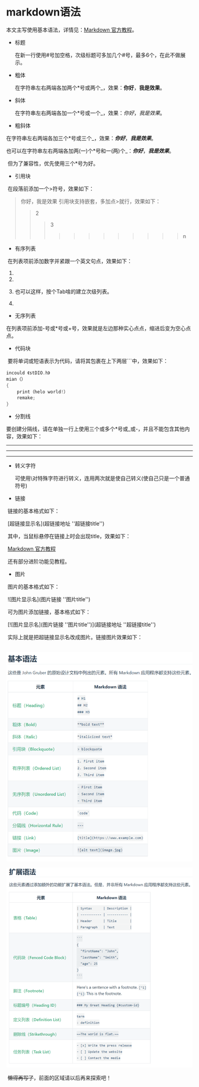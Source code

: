 # markdown语法

本文主写使用基本语法，详情见：[Markdown 官方教程](https://markdown.com.cn/)。

- 标题

  在新一行使用#号加空格，次级标题可多加几个#号，最多6个，在此不做展示。

- 粗体

  在字符串左右两端各加两个\*号或两个_，效果：__你好__，**我是效果**。

- 斜体

  在字符串左右两端各加一个\*号或一个\_，效果：_你好_，*我是效果*。

- 粗斜体

​	在字符串左右两端各加三个\*号或三个_，效果：___你好___，***我是效果***。

​	也可以在字符串左右两端各加两(一)个\*号和一(两)个\_：*__你好__*，**_我是效果_**。

​	但为了兼容性，优先使用三个\*号为好。

- 引用块

​	在段落前添加一个>符号，效果如下：

> 你好，我是效果
> 引用块支持嵌套，多加点>就行，效果如下：
>
> > 2
> >
> > > 3
> > >
> > > > > > > > > > > > n
> > >
> > > 
> >
> > 
> > 
>
>
- 有序列表

​	在列表项前添加数字并紧跟一个英文句点，效果如下：

1. 
   
   1. 
   1. 也可以这样，按个Tab啥的建立次级列表。
2. 

- 无序列表

​	在列表项前添加\-号或\*号或\+号，效果就是左边那种实心点点，缩进后变为空心点点。

* 代码块

​	要将单词或短语表示为代码，请将其包裹在上下两层\`\`\`中，效果如下：

```c
incould 《stDIO.h》
mian（）
{
    print（helo world!）
	remake;
}
```

+ 分割线

​	要创建分隔线，请在单独一行上使用三个或多个\*号或\_或\-，并且不能包含其他内容，效果如下：

***

---

___

- 转义字符

  可使用\对特殊字符进行转义，连用两次就是使自己转义(使自己只是一个普通符号)

- 链接

​	链接的基本格式如下：

​	\[超链接显示名\]\(超链接地址 \'\'超链接title\'\'\)

​	其中，当鼠标悬停在链接上时会出现title，效果如下：	

​	[Markdown 官方教程](https://www.bilibili.com/video/BV1BP4y1T7er/?spm_id_from=333.999.0.0&vd_source=39ea2de87b63308a12bbabad318ba0fe"肖宇是臭的")

​	还有部分进阶功能见教程。

- 图片

​	图片的基本格式如下：

​	\!\[图片显示名\]\(图片链接 \'\'图片title\'\'\)

​	可为图片添加链接，基本格式如下：

​	\[\!\[图片显示名\]\(图片链接 \'\'图片title\'\'\)\]\(超链接地址 \'\'超链接title\'\'\)

​	实际上就是把超链接显示名改成图片。链接图片效果如下：

​	[![速查表1](markdown基础语法.png)](https://www.bilibili.com/video/BV1mD42137UD/?spm_id_from=333.999.0.0&vd_source=39ea2de87b63308a12bbabad318ba0fe "肖宇是臭的")

[![速查表2](markdown扩展语法.png)](https://www.bilibili.com/video/BV1S2421w7Bc/?spm_id_from=333.788.recommend_more_video.6&vd_source=39ea2de87b63308a12bbabad318ba0fe "肖宇是臭的")


​	~~懒得再写了~~，前面的区域请以后再来探索吧！
